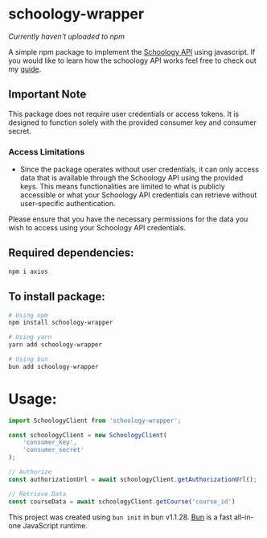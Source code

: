 # schoology-wrapper
*Currently haven't uploaded to npm*

A simple npm package to implement the [Schoology API](https://developers.schoology.com/api/) using javascript. If you would like to learn how the schoology API works feel free to check out my [guide](https://github.com/i-nek/Schoology-API-Guide/tree/main).
## Important Note

This package does not require user credentials or access tokens. It is designed to function solely with the provided consumer key and consumer secret. 

### Access Limitations
- Since the package operates without user credentials, it can only access data that is available through the Schoology API using the provided keys. This means functionalities are limited to what is publicly accessible or what your Schoology API credentials can retrieve without user-specific authentication.

Please ensure that you have the necessary permissions for the data you wish to access using your Schoology API credentials.

## Required dependencies:
```bash
npm i axios

```

## To install package:

```bash
# Using npm
npm install schoology-wrapper

# Using yarn
yarn add schoology-wrapper

# Using bun
bun add schoology-wrapper

```

# Usage:
```javascript
import SchoologyClient from 'schoology-wrapper';

const schoologyClient = new SchoologyClient(
    'consumer_key', 
    'consumer_secret' 
);

// Authorize
const authorizationUrl = await schoologyClient.getAuthorizationUrl();

// Retrieve Data
const courseData = await schoologyClient.getCourse('course_id')
```

This project was created using `bun init` in bun v1.1.28. [Bun](https://bun.sh) is a fast all-in-one JavaScript runtime.
